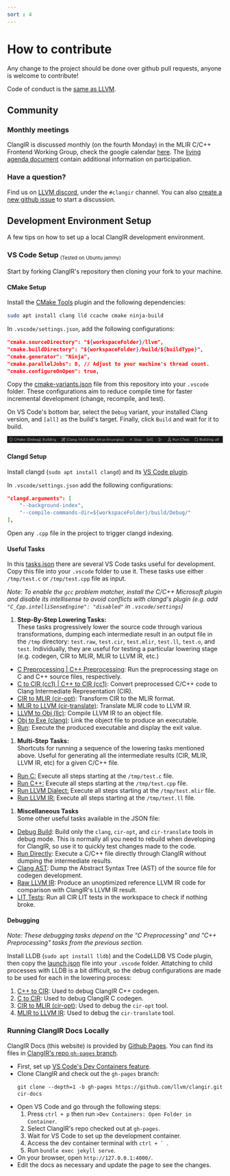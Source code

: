 ```yaml
---
sort : 4
---
```


# How to contribute

Any change to the project should be done over github pull requests, anyone is welcome to contribute!

Code of conduct is the [same as LLVM](https://llvm.org/docs/CodeOfConduct.html).

## Community

### Monthly meetings

ClangIR is discussed monthly (on the fourth Monday) in the MLIR C/C++ Frontend Working Group, check the google calendar [here](https://calendar.google.com/calendar/u/0?cid=anZjZWFrbTNrYnBrdTNmNGpyc3YxbGtpZ29AZ3JvdXAuY2FsZW5kYXIuZ29vZ2xlLmNvbQ). The [living agenda document](https://docs.google.com/document/d/1iS0_4q7icTuVK6PPnH3D_9XmdcrgZq6Xv2171nS4Ztw) contain additional information on participation.

### Have a question?

Find us on [LLVM discord](https://discord.gg/xS7Z362), under the `#clangir`
channel. You can also [create a new github
issue](https://github.com/llvm/clangir/issues) to start a discussion.

## Development Environment Setup

A few tips on how to set up a local ClangIR development environment.

### VS Code Setup <sub><small style="font-weight: normal;">(Tested on Ubuntu jammy)</small></sub>

Start by forking ClangIR's repository then cloning your fork to your machine.

#### CMake Setup

Install the [CMake Tools](https://marketplace.visualstudio.com/items?itemName=ms-vscode.cmake-tools) plugin and the following dependencies:
```bash
sudo apt install clang lld ccache cmake ninja-build
```

In `.vscode/settings.json`, add the following configurations:
```json
"cmake.sourceDirectory": "${workspaceFolder}/llvm",
"cmake.buildDirectory": "${workspaceFolder}/build/${buildType}",
"cmake.generator": "Ninja",
"cmake.parallelJobs": 8, // Adjust to your machine's thread count.
"cmake.configureOnOpen": true,
```

Copy the [cmake-variants.json](../Files/cmake-variants.json) file from this repository into your `.vscode` folder. These configurations aim to reduce compile time for faster incremental development (change, recompile, and test).

On VS Code's bottom bar, select the `Debug` variant, your installed Clang version, and `[all]` as the build's target. Finally, click `Build` and wait for it to build.

![](../Images/cmake-integration-build.png)

#### Clangd Setup

Install clangd (`sudo apt install clangd`) and its [VS Code plugin](https://marketplace.visualstudio.com/items?itemName=llvm-vs-code-extensions.vscode-clangd).

In `.vscode/settings.json` add the following configurations:
```json
"clangd.arguments": [
    "--background-index",
    "--compile-commands-dir=${workspaceFolder}/build/Debug/"
],
```

Open any `.cpp` file in the project to trigger clangd indexing.

#### Useful Tasks

In this [tasks.json](../Files/tasks.json) there are several VS Code tasks useful for development. Copy this file into your `.vscode` folder to use it. These tasks use either `/tmp/test.c` or `/tmp/test.cpp` file as input.

*Note: To enable the `gcc` problem matcher, install the C/C++ Microsoft plugin and disable its intellisense to avoid conflicts with clangd's plugin (e.g. add `"C_Cpp.intelliSenseEngine": "disabled"` in `.vscode/settings`)*

1. **Step-By-Step Lowering Tasks:** \
 These tasks progressively lower the source code through various transformations, dumping each intermediate result in an output file in the `/tmp` directory: `test.raw`, `test.cir`, `test.mlir`, `test.ll`, `test.o`, and `test`. Individually, they are useful for testing a particular lowering stage (e.g. codegen, CIR to MLIR, MLIR to LLVM IR, etc.)
 - <u>C Preprocessing \| C++ Preprocessing</u>: Run the preprocessing stage on C and C++ source files, respectively.
 - <u>C to CIR (cc1) \| C++ to CIR (cc1)</u>: Convert preprocessed C/C++ code to Clang Intermediate Representation (CIR).
 - <u>CIR to MLIR (cir-opt)</u>: Transform CIR to the MLIR format.
 - <u>MLIR to LLVM (cir-translate)</u>: Translate MLIR code to LLVM IR.
 - <u>LLVM to Obj (llc)</u>: Compile LLVM IR to an object file.
 - <u>Obj to Exe (clang)</u>: Link the object file to produce an executable.
 - <u>Run</u>: Execute the produced executable and display the exit value.

1. **Multi-Step Tasks:**\
 Shortcuts for running a sequence of the lowering tasks mentioned above. Useful for generating all the intermediate results (CIR, MLIR, LLVM IR, etc) for a given C/C++ file.
 - <u>Run C:</u> Execute all steps starting at the `/tmp/test.c` file.
 - <u>Run C++:</u> Execute all steps starting at the `/tmp/test.cpp` file.
 - <u>Run LLVM Dialect:</u> Execute all steps starting at the `/tmp/test.mlir` file.
 - <u>Run LLVM IR:</u> Execute all steps starting at the `/tmp/test.ll` file.

1. **Miscellaneous Tasks**\
Some other useful tasks available in the JSON file:
 - <u>Debug Build</u>: Build only the `clang`, `cir-opt`, and `cir-translate` tools in debug mode. This is normally all you need to rebuild when developing for ClangIR, so use it to quickly test changes made to the code.
 - <u>Run Directly</u>: Execute a C/C++ file directly through ClangIR without dumping the intermediate results.
 - <u>Clang AST</u>: Dump the Abstract Syntax Tree (AST) of the source file for codegen development.
 - <u>Raw LLVM IR</u>: Produce an unoptimized reference LLVM IR code for comparison with ClangIR's LLVM IR result.
 - <u>LIT Tests</u>: Run all CIR LIT tests in the workspace to check if nothing broke.

#### Debugging

*Note: These debugging tasks depend on the "C Preprocessing" and "C++ Preprocessing" tasks from the previous section.*

Install LLDB (`sudo apt install lldb`) and the CodeLLDB VS Code plugin, then copy the [launch.json](../Files/launch.json) file into your `.vscode` folder. Attatching to child processes with LLDB is a bit difficult, so the debug configurations are made to be used for each in the lowering process:

1. <u>C++ to CIR</u>: Used to debug ClangIR C++ codegen.
1. <u>C to CIR</u>: Used to debug ClangIR C codegen.
1. <u>CIR to MLIR (cir-opt)</u>: Used to debug the `cir-opt` tool.
1. <u>MLIR to LLVM IR</u>: Used to debug the `cir-translate` tool.

### Running ClangIR Docs Locally

ClangIR Docs (this website) is provided by [Github Pages](https://pages.github.com/). You can find its files in [ClangIR's repo `gh-pages` branch](https://github.com/llvm/clangir/tree/gh-pages).

* First, set up [VS Code's Dev Containers feature](https://code.visualstudio.com/docs/devcontainers/containers).
* Clone ClangIR and check out the `gh-pages` branch:
  ```base
  git clone --depth=1 -b gh-pages https://github.com/llvm/clangir.git cir-docs
  ```
* Open VS Code and go through the following steps:
	1. Press `ctrl + p` then run `>Dev Containers: Open Folder in Container`.
	1. Select ClangIR's repo checked out at `gh-pages`.
	1. Wait for VS Code to set up the development container.
	1. Access the dev container terminal with ```ctrl + ` ```.
	1. Run `bundle exec jekyll serve`.
* On your browser, open `http://127.0.0.1:4000/`.
* Edit the docs as necessary and update the page to see the changes.
